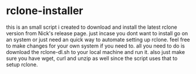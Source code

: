 # rclone-installer

this is an small script i created to download and install the latest rclone version from Nick's release page. just incase you dont want to install go on an system or just need an quick way to automate setting up rclone. feel free to make changes for your own system if you need to.  all you need to do is download the rclone-dl.sh to your local machine and run it. also just make sure you have wget, curl and unzip as well since the script uses that to setup rclone.
